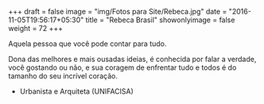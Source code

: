 +++
draft = false
image = "img/Fotos para Site/Rebeca.jpg"
date = "2016-11-05T19:56:17+05:30"
title = "Rebeca Brasil"
showonlyimage = false
weight = 72
+++

Aquela pessoa que você pode contar para tudo.
<!--more-->

Dona das melhores e mais ousadas ideias, é conhecida por falar a verdade, você gostando ou não, e sua coragem de enfrentar tudo e todos é do tamanho do seu incrível coração.

* Urbanista e Arquiteta (UNIFACISA)
